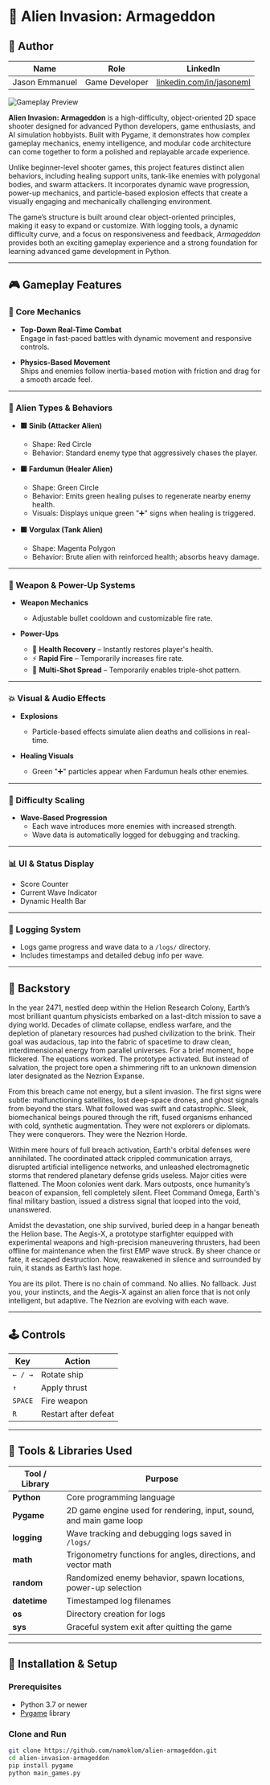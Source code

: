 # 👾 Alien Invasion: Armageddon

## 👤 Author

| Name            | Role              | LinkedIn                                      |
|-----------------|-------------------|-----------------------------------------------|
| Jason Emmanuel  | Game Developer    | [linkedin.com/in/jasoneml](https://www.linkedin.com/in/jasoneml/) |

![Gameplay Preview](gameplay_video.gif) 

**Alien Invasion: Armageddon** is a high-difficulty, object-oriented 2D space shooter designed for advanced Python developers, game enthusiasts, and AI simulation hobbyists. Built with Pygame, it demonstrates how complex gameplay mechanics, enemy intelligence, and modular code architecture can come together to form a polished and replayable arcade experience.

Unlike beginner-level shooter games, this project features distinct alien behaviors, including healing support units, tank-like enemies with polygonal bodies, and swarm attackers. It incorporates dynamic wave progression, power-up mechanics, and particle-based explosion effects that create a visually engaging and mechanically challenging environment.

The game’s structure is built around clear object-oriented principles, making it easy to expand or customize. With logging tools, a dynamic difficulty curve, and a focus on responsiveness and feedback, *Armageddon* provides both an exciting gameplay experience and a strong foundation for learning advanced game development in Python.

---

## 🎮 Gameplay Features

### 🚀 Core Mechanics
- **Top-Down Real-Time Combat**  
  Engage in fast-paced battles with dynamic movement and responsive controls.

- **Physics-Based Movement**  
  Ships and enemies follow inertia-based motion with friction and drag for a smooth arcade feel.

---

### 👾 Alien Types & Behaviors

- **🟥 Sinib (Attacker Alien)**  
  - Shape: Red Circle  
  - Behavior: Standard enemy type that aggressively chases the player.

- **🟩 Fardumun (Healer Alien)**  
  - Shape: Green Circle  
  - Behavior: Emits green healing pulses to regenerate nearby enemy health.  
  - Visuals: Displays unique green "➕" signs when healing is triggered.

- **🟪 Vorgulax (Tank Alien)**  
  - Shape: Magenta Polygon  
  - Behavior: Brute alien with reinforced health; absorbs heavy damage.

---

### 🔫 Weapon & Power-Up Systems

- **Weapon Mechanics**  
  - Adjustable bullet cooldown and customizable fire rate.

- **Power-Ups**
  - 💚 **Health Recovery** – Instantly restores player's health.  
  - ⚡ **Rapid Fire** – Temporarily increases fire rate.  
  - 🔫 **Multi-Shot Spread** – Temporarily enables triple-shot pattern.

---

### 💥 Visual & Audio Effects

- **Explosions**  
  - Particle-based effects simulate alien deaths and collisions in real-time.

- **Healing Visuals**  
  - Green "➕" particles appear when Fardumun heals other enemies.

---

### 🎯 Difficulty Scaling

- **Wave-Based Progression**  
  - Each wave introduces more enemies with increased strength.  
  - Wave data is automatically logged for debugging and tracking.

---

### 📊 UI & Status Display

- Score Counter  
- Current Wave Indicator  
- Dynamic Health Bar

---

### 🧾 Logging System

- Logs game progress and wave data to a `/logs/` directory.  
- Includes timestamps and detailed debug info per wave.


---

## 📜 Backstory

In the year 2471, nestled deep within the Helion Research Colony, Earth’s most brilliant quantum physicists embarked on a last-ditch mission to save a dying world. Decades of climate collapse, endless warfare, and the depletion of planetary resources had pushed civilization to the brink. Their goal was audacious, tap into the fabric of spacetime to draw clean, interdimensional energy from parallel universes. For a brief moment, hope flickered. The equations worked. The prototype activated. But instead of salvation, the project tore open a shimmering rift to an unknown dimension later designated as the Nezrion Expanse.

From this breach came not energy, but a silent invasion. The first signs were subtle: malfunctioning satellites, lost deep-space drones, and ghost signals from beyond the stars. What followed was swift and catastrophic. Sleek, biomechanical beings poured through the rift, fused organisms enhanced with cold, synthetic augmentation. They were not explorers or diplomats. They were conquerors. They were the Nezrion Horde.

Within mere hours of full breach activation, Earth's orbital defenses were annihilated. The coordinated attack crippled communication arrays, disrupted artificial intelligence networks, and unleashed electromagnetic storms that rendered planetary defense grids useless. Major cities were flattened. The Moon colonies went dark. Mars outposts, once humanity’s beacon of expansion, fell completely silent. Fleet Command Omega, Earth's final military bastion, issued a distress signal that looped into the void, unanswered.

Amidst the devastation, one ship survived, buried deep in a hangar beneath the Helion base. The Aegis-X, a prototype starfighter equipped with experimental weapons and high-precision maneuvering thrusters, had been offline for maintenance when the first EMP wave struck. By sheer chance or fate, it escaped destruction. Now, reawakened in silence and surrounded by ruin, it stands as Earth’s last hope.

You are its pilot. There is no chain of command. No allies. No fallback. Just you, your instincts, and the Aegis-X against an alien force that is not only intelligent, but adaptive. The Nezrion are evolving with each wave.

---

## 🕹️ Controls

| Key          | Action                  |
|--------------|--------------------------|
| `← / →`      | Rotate ship              |
| `↑`          | Apply thrust             |
| `SPACE`      | Fire weapon              |
| `R`          | Restart after defeat     |

---

## 🔧 Tools & Libraries Used

| Tool / Library | Purpose                                                                 |
|----------------|-------------------------------------------------------------------------|
| **Python**     | Core programming language                                               |
| **Pygame**     | 2D game engine used for rendering, input, sound, and main game loop     |
| **logging**    | Wave tracking and debugging logs saved in `/logs/`                      |
| **math**       | Trigonometry functions for angles, directions, and vector math          |
| **random**     | Randomized enemy behavior, spawn locations, power-up selection          |
| **datetime**   | Timestamped log filenames                                               |
| **os**         | Directory creation for logs                                             |
| **sys**        | Graceful system exit after quitting the game                            |

---

## 🧰 Installation & Setup

### Prerequisites

- Python 3.7 or newer
- [Pygame](https://www.pygame.org/) library

### Clone and Run

```bash
git clone https://github.com/namoklom/alien-armageddon.git
cd alien-invasion-armageddon
pip install pygame
python main_games.py
```
